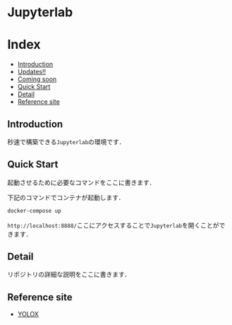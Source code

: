 # Jupyterlab


# Index

- [Introduction](#introduction)
- [Updates!!](#updates)
- [Coming soon](#coming-soon)
- [Quick Start](#quick-start)
- [Detail](#detail)
- [Reference site](#reference-site)

## Introduction

秒速で構築できる`Jupyterlab`の環境です．


## Quick Start

起動させるために必要なコマンドをここに書きます．

下記のコマンドでコンテナが起動します．

```bash
docker-compose up
```


`http://localhost:8888/`ここにアクセスすることで`Jupyterlab`を開くことができます．



## Detail

リポジトリの詳細な説明をここに書きます．


## Reference site

- [YOLOX](https://github.com/Megvii-BaseDetection/YOLOX)